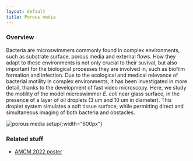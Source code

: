 ```yaml
---
layout: default
title: Porous media
---
```


### Overview

Bacteria are microswimmers commonly found in complex environments, such as substrate surface, porous media and external flows. How they adapt to these environments is not only crucial to their suvival, but also important for the biological processes they are involved in, such as biofilm formation and infection. Due to the ecological and medical relevance of bacterial motility in complex environments, it has been investigated in more detail, thanks to the development of fast video microscopy. Here, we study the motility of the model microswimmer *E. coli* near glass surface, in the presence of a layer of oil droplets (3 um and 10 um in diameter). This droplet system simulates a soft tissue surface, while permitting direct and simultaneous imaging of both bacteria and obstacles.

![porous media setup](/images/2022/09/porous-media-setup.png){:width="600px"}

### Related stuff

- [AMCM 2022 poster](/presentations/AMCM-2022.pdf)